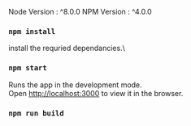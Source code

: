 Node Version : ^8.0.0
NPM Version : ^4.0.0

### `npm install`

install the requried dependancies.\

### `npm start`

Runs the app in the development mode.\
Open [http://localhost:3000](http://localhost:3000) to view it in the browser.

### `npm run build`


